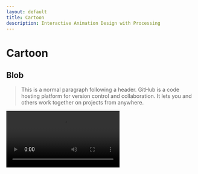 ```yaml
---
layout: default
title: Cartoon
description: Interactive Animation Design with Processing
---
```


# Cartoon

## Blob

>This is a normal paragraph following a header. GitHub is a code hosting platform for version control and collaboration. It lets you and others work together on projects from anywhere.

<video controls preload="auto"  >
  <source src="../docs/blob.mp4" type="video/mp4">
</video>

